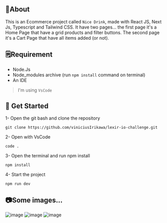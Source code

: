## 🤔About

This is an Ecommerce project called `Nice Drink`, made with React JS, Next Js, Typescript and Tailwind CSS.
It have two pages... the first page it's a Home Page that have a grid products and filter buttons. The second page it's a Cart Page that have all items added (or not).

## 🗒️Requirement
- Node.Js
- Node_modules archive (run `npm install` command on terminal)
- An IDE
> I'm using `VsCode`

## 🚀 Get Started

1- Open the git bash and clone the repository
```
git clone https://github.com/viniciusIrikawa/lexir-io-challenge.git
```

2- Open with VsCode
```
code .
```

3- Open the terminal and run npm install 
```
npm install
```

4- Start the project
```
npm run dev
```

## 📷Some images...

![image](https://user-images.githubusercontent.com/55358204/198892628-19d988a4-d26c-4f6d-982a-0e1411415749.png)
![image](https://user-images.githubusercontent.com/55358204/198892641-c13f2d38-57ed-4b94-8e5a-5e2231769416.png)
![image](https://user-images.githubusercontent.com/55358204/198892646-78bdd463-60da-4638-ac0c-efd99a4c2856.png)
